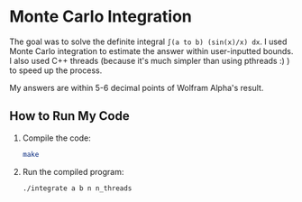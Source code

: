 # Monte Carlo Integration

The goal was to solve the definite integral `∫(a to b) (sin(x)/x) dx`. I used Monte Carlo integration to estimate the answer within user-inputted bounds. I also used C++ threads (because it's much simpler than using pthreads :) ) to speed up the process.

My answers are within 5-6 decimal points of Wolfram Alpha's result.

## How to Run My Code

1. Compile the code:
    ```bash
    make
    ```

2. Run the compiled program:
    ```bash
    ./integrate a b n n_threads
    ```

